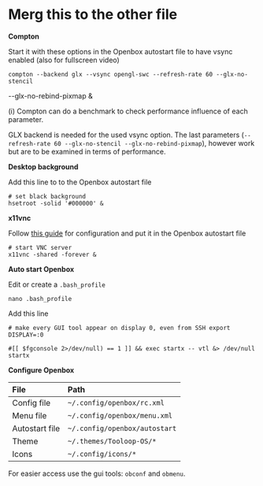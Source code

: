 # Merg this to the other file

**Compton**

Start it with these options in the Openbox autostart file to have vsync enabled (also for fullscreen video)

    compton --backend glx --vsync opengl-swc --refresh-rate 60 --glx-no-stencil
--glx-no-rebind-pixmap &

(i) Compton can do a benchmark to check performance influence of each parameter.

GLX backend is needed for the used vsync option. The last parameters (`--refresh-rate 60 --glx-no-stencil --glx-no-rebind-pixmap`), however work but are to be examined in terms of performance.

**Desktop background**

Add this line to to the Openbox autostart file

    # set black background
    hsetroot -solid '#000000' &

**x11vnc**

Follow [this guide](https://www.debian-administration.org/article/135/Remotely_administering_machines_graphically_with_VNC) for configuration and put it in the Openbox autostart file

    # start VNC server
    x11vnc -shared -forever &



**Auto start Openbox**

Edit or create a `.bash_profile`

    nano .bash_profile

Add this line

    # make every GUI tool appear on display 0, even from SSH export DISPLAY=:0

    #[[ $fgconsole 2>/dev/null) == 1 ]] && exec startx -- vtl &> /dev/null
    startx


**Configure Openbox**

| File           | Path                          |
|:---------------|:------------------------------|
| Config file    | `~/.config/openbox/rc.xml`    |
| Menu file      | `~/.config/openbox/menu.xml`  |
| Autostart file | `~/.config/openbox/autostart` |
| Theme          | `~/.themes/Tooloop-OS/*`      |
| Icons          | `~/.config/icons/*`           |

For easier access use the gui tools: `obconf` and `obmenu`.
